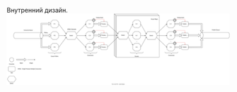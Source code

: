 Внутренний дизайн.
![Picture](https://raw.githubusercontent.com/Kaladin13/smart-house/iot-dev/backend/iot/iot.svg)
